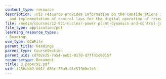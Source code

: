 ```yaml
---
content_type: resource
description: This resource provides information on the considerations in the design
  and implementation of control laws for the digital operation of research reactors.
file: /media/courses/22-921-nuclear-power-plant-dynamics-and-control-january-iap-2006/f258abb2b01f086c28a901c579b0e1c5_3_paper92.pdf
file_type: application/pdf
learning_resource_types:
- Readings
ocw_type: OCWFile
parent_title: Readings
parent_type: CourseSection
parent_uid: cd702e25-7a54-eeb2-0170-d77fd1c0015f
resourcetype: Document
title: 3_paper92.pdf
uid: f258abb2-b01f-086c-28a9-01c579b0e1c5
---
```

